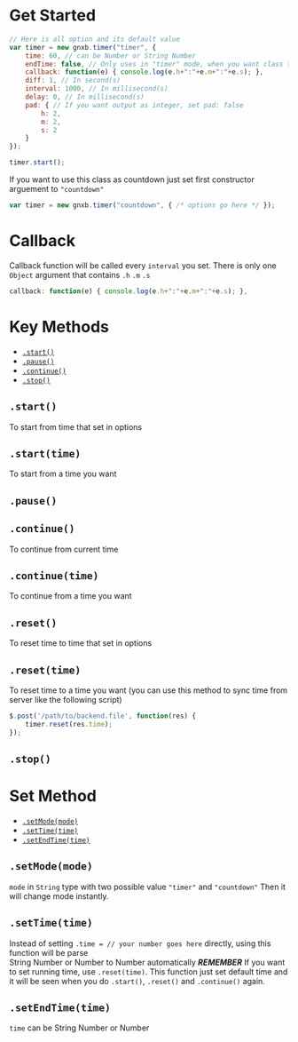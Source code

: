 # Get Started
```javascript
// Here is all option and its default value
var timer = new gnxb.timer("timer", {
    time: 60, // can be Number or String Number
    endTime: false, // Only uses in "timer" mode, when you want class to end at a time
    callback: function(e) { console.log(e.h+":"+e.m+":"+e.s); },
    diff: 1, // In second(s)
    interval: 1000, // In millisecond(s)
    delay: 0, // In millisecond(s)
    pad: { // If you want output as integer, set pad: false
        h: 2,
        m: 2,
        s: 2
    }
});

timer.start();
```

If you want to use this class as countdown just set first constructor arguement to `"countdown"`
```javascript
var timer = new gnxb.timer("countdown", { /* options go here */ });
```

# Callback
Callback function will be called every `interval` you set.
There is only one `Object` argument that contains `.h` `.m` `.s`
```javascript
callback: function(e) { console.log(e.h+":"+e.m+":"+e.s); },
```

# Key Methods
- [`.start()`](#start)
- [`.pause()`](#pause)
- [`.continue()`](#continue)
- [`.stop()`](#stop)

## `.start()`
To start from time that set in options
## `.start(time)`
To start from a time you want

## `.pause()`

## `.continue()`
To continue from current time
## `.continue(time)`
To continue from a time you want

## `.reset()`
To reset time to time that set in options
## `.reset(time)`
To reset time to a time you want (you can use this method to sync time from server like the following script)
```javascript
$.post('/path/to/backend.file', function(res) {
    timer.reset(res.time);
});
```

## `.stop()`

# Set Method
- [`.setMode(mode)`](#setmodemode)
- [`.setTime(time)`](#settimetime)
- [`.setEndTime(time)`](#setendtimetime)

## `.setMode(mode)`
`mode` in `String` type with two possible value `"timer"` and `"countdown"` Then it will change mode instantly.

## `.setTime(time)`
Instead of setting `.time = // your number goes here` directly, using this function will be parse  
String Number or Number to Number automatically
***REMEMBER*** If you want to set running time, use `.reset(time)`. This function just set default time and it will be seen
when you do `.start()`, `.reset()` and `.continue()` again.

## `.setEndTime(time)`
`time` can be String Number or Number
